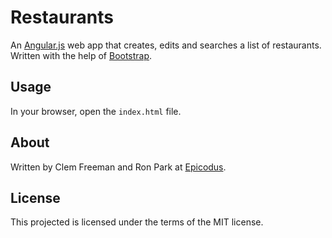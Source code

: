 Restaurants
==============

An [Angular.js](http://angularjs.org/) web app that creates, edits and searches a list of restaurants. Written with the help of [Bootstrap](http://http://getbootstrap.com/).

Usage
-----

In your browser, open the `index.html` file.

About
-----

Written by Clem Freeman and Ron Park at [Epicodus](http://www.epicodus.com/).

License
-------

This projected is licensed under the terms of the MIT license.
